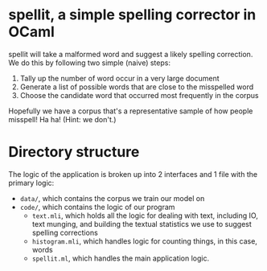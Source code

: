 # spellit, a simple spelling corrector in OCaml

spellit will take a malformed word and suggest a likely spelling correction. We do this by following two simple (naive) steps:

1. Tally up the number of word occur in a very large document
2. Generate a list of possible words that are close to the misspelled word
3. Choose the candidate word that occurred most frequently in the corpus

Hopefully we have a corpus that's a representative sample of how people misspell! Ha ha! (Hint: we don't.)


# Directory structure

The logic of the application is broken up into 2 interfaces and 1 file with the primary logic:

* `data/`, which contains the corpus we train our model on
* `code/`, which contains the logic of our program
    * `text.mli`, which holds all the logic for dealing with text, including IO, text munging, and building the textual statistics we use to suggest spelling corrections
    * `histogram.mli`, which handles logic for counting things, in this case, words
    * `spellit.ml`, which handles the main application logic.
